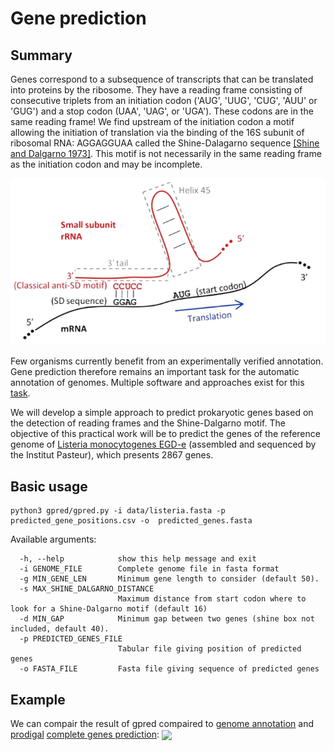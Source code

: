 # Gene prediction


## Summary

Genes correspond to a subsequence of transcripts that can be translated into proteins by the ribosome. They have a reading frame consisting of consecutive triplets from an initiation codon ('AUG', 'UUG', 'CUG', 'AUU' or 'GUG') and a stop codon (UAA', 'UAG', or 'UGA'). These codons are in the same reading frame!
We find upstream of the initiation codon a motif allowing the initiation of translation via the binding of the 16S subunit of ribosomal RNA: AGGAGGUAA called the Shine-Dalagarno sequence [\[Shine and Dalgarno 1973\]](https://www.sciencedirect.com/science/article/pii/0022283673905287). This motif is not necessarily in the same reading frame as the initiation codon and may be incomplete.

![Gene Prediction](assets/gene-prediction.png)

Few organisms currently benefit from an experimentally verified annotation. Gene prediction therefore remains an important task for the automatic annotation of genomes. Multiple software and approaches exist for this [task](https://en.wikipedia.org/wiki/List_of_gene_prediction_software).

We will develop a simple approach to predict prokaryotic genes based on the detection of reading frames and the Shine-Dalgarno motif. The objective of this practical work will be to predict the genes of the reference genome of [Listeria monocytogenes EGD-e](https://www.ncbi.nlm.nih.gov/genome/browse/#!/proteins/159/159660%7CListeria%20monocytogenes%20EGD-e/) (assembled and sequenced by the Institut Pasteur), which presents 2867 genes.


## Basic usage

```
python3 gpred/gpred.py -i data/listeria.fasta -p predicted_gene_positions.csv -o  predicted_genes.fasta 
```

Available arguments:
```
  -h, --help            show this help message and exit
  -i GENOME_FILE        Complete genome file in fasta format
  -g MIN_GENE_LEN       Minimum gene length to consider (default 50).
  -s MAX_SHINE_DALGARNO_DISTANCE
                        Maximum distance from start codon where to look for a Shine-Dalgarno motif (default 16)
  -d MIN_GAP            Minimum gap between two genes (shine box not included, default 40).
  -p PREDICTED_GENES_FILE
                        Tabular file giving position of predicted genes
  -o FASTA_FILE         Fasta file giving sequence of predicted genes
```

## Example

We can compair the result of gpred compaired to [genome annotation](/data/position.csv) and [prodigal](https://github.com/hyattpd/Prodigal) [complete genes prediction](/data/prodigal.csv):
<img src="/doc/compair.png" align="center" />